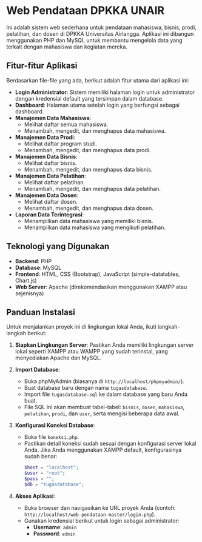 # Web Pendataan DPKKA UNAIR

Ini adalah sistem web sederhana untuk pendataan mahasiswa, bisnis, prodi, pelatihan, dan dosen di DPKKA Universitas Airlangga. Aplikasi ini dibangun menggunakan PHP dan MySQL untuk membantu mengelola data yang terkait dengan mahasiswa dan kegiatan mereka.

## Fitur-fitur Aplikasi

Berdasarkan file-file yang ada, berikut adalah fitur utama dari aplikasi ini:

* **Login Administrator**: Sistem memiliki halaman login untuk administrator dengan kredensial default yang tersimpan dalam database.
* **Dashboard**: Halaman utama setelah login yang berfungsi sebagai dashboard.
* **Manajemen Data Mahasiswa**:
    * Melihat daftar semua mahasiswa.
    * Menambah, mengedit, dan menghapus data mahasiswa.
* **Manajemen Data Prodi**:
    * Melihat daftar program studi.
    * Menambah, mengedit, dan menghapus data prodi.
* **Manajemen Data Bisnis**:
    * Melihat daftar bisnis.
    * Menambah, mengedit, dan menghapus data bisnis.
* **Manajemen Data Pelatihan**:
    * Melihat daftar pelatihan.
    * Menambah, mengedit, dan menghapus data pelatihan.
* **Manajemen Data Dosen**:
    * Melihat daftar dosen.
    * Menambah, mengedit, dan menghapus data dosen.
* **Laporan Data Terintegrasi**:
    * Menampilkan data mahasiswa yang memiliki bisnis.
    * Menampilkan data mahasiswa yang mengikuti pelatihan.

## Teknologi yang Digunakan

* **Backend**: PHP
* **Database**: MySQL
* **Frontend**: HTML, CSS (Bootstrap), JavaScript (simple-datatables, Chart.js)
* **Web Server**: Apache (direkomendasikan menggunakan XAMPP atau sejenisnya)

## Panduan Instalasi

Untuk menjalankan proyek ini di lingkungan lokal Anda, ikuti langkah-langkah berikut:

1.  **Siapkan Lingkungan Server**:
    Pastikan Anda memiliki lingkungan server lokal seperti XAMPP atau WAMPP yang sudah terinstal, yang menyediakan Apache dan MySQL.

2.  **Import Database**:
    * Buka phpMyAdmin (biasanya di `http://localhost/phpmyadmin/`).
    * Buat database baru dengan nama `tugasdatabase`.
    * Import file `tugasdatabase.sql` ke dalam database yang baru Anda buat.
    * File SQL ini akan membuat tabel-tabel: `bisnis`, `dosen`, `mahasiswa`, `pelatihan`, `prodi`, dan `user`, serta mengisi beberapa data awal.

3.  **Konfigurasi Koneksi Database**:
    * Buka file `koneksi.php`.
    * Pastikan detail koneksi sudah sesuai dengan konfigurasi server lokal Anda. Jika Anda menggunakan XAMPP default, konfigurasinya sudah benar:
        ```php
        $host = "localhost";
        $user = "root";
        $pass = "";
        $db = "tugasdatabase";
        ```

4.  **Akses Aplikasi**:
    * Buka browser dan navigasikan ke URL proyek Anda (contoh: `http://localhost/web-pendataan-master/login.php`).
    * Gunakan kredensial berikut untuk login sebagai administrator:
        * **Username**: `admin`
        * **Password**: `admin`
